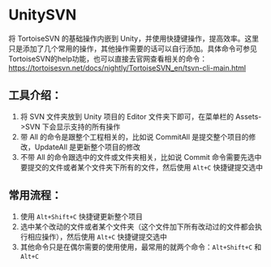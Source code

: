 # UnitySVN
将 TortoiseSVN 的基础操作内嵌到 Unity，并使用快捷键操作，提高效率。这里只是添加了几个常用的操作，其他操作需要的话可以自行添加。具体命令可参见TortoiseSVN的help功能，也可以直接去官网查看相关的命令：https://tortoisesvn.net/docs/nightly/TortoiseSVN_en/tsvn-cli-main.html

## 工具介绍：
1. 将 SVN 文件夹放到 Unity 项目的 Editor 文件夹下即可，在菜单栏的 Assets->SVN 下会显示支持的所有操作
2. 带 All 的命令是跟整个工程相关的，比如说 CommitAll 是提交整个项目的修改，UpdateAll 是更新整个项目的修改
3. 不带 All 的命令跟选中的文件或文件夹相关，比如说 Commit 命令需要先选中要提交的文件或者某个文件夹下所有的文件，然后使用 `Alt+C` 快捷键提交选中

## 常用流程：
1. 使用 `Alt+Shift+C` 快捷键更新整个项目
2. 选中某个改动的文件或者某个文件夹（这个文件加下所有改动过的文件都会执行相应操作），然后使用 `Alt+C` 快捷键提交选中
3. 其他命令只是在偶尔需要的使用使用，最常用的就两个命令：`Alt+Shift+C` 和 `Alt+C` 